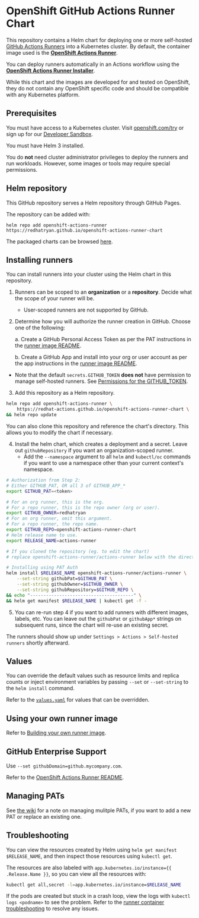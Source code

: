 # OpenShift GitHub Actions Runner Chart 

This repository contains a Helm chart for deploying one or more self-hosted <!-- markdown-link-check-disable --> [GitHub Actions Runners]((https://docs.github.com/en/actions/hosting-your-own-runners/about-self-hosted-runners)) <!-- markdown-link-check-enable -->
into a Kubernetes cluster. By default, the container image used is the [**OpenShift Actions Runner**](https://github.com/redhatryan/openshift-actions-runners).

You can deploy runners automatically in an Actions workflow using the [**OpenShift Actions Runner Installer**](https://github.com/redhatryan/openshift-actions-runner-installer).

While this chart and the images are developed for and tested on OpenShift, they do not contain any OpenShift specific code and should be compatible with any Kubernetes platform.

## Prerequisites
You must have access to a Kubernetes cluster. Visit [openshift.com/try](https://www.openshift.com/try) or sign up for our [Developer Sandbox](https://developers.redhat.com/developer-sandbox).

You must have Helm 3 installed.

You do **not** need cluster administrator privileges to deploy the runners and run workloads. However, some images or tools may require special permissions.

## Helm repository
This GitHub repository serves a Helm repository through GitHub Pages.

The repository can be added with:
```
helm repo add openshift-actions-runner https://redhatryan.github.io/openshift-actions-runner-chart
```

The packaged charts can be browsed [here](https://github.com/redhatryan/openshift-actions-runner-chart/tree/release-chart/packages).

## Installing runners

You can install runners into your cluster using the Helm chart in this repository.

1. Runners can be scoped to an **organization** or a **repository**. Decide what the scope of your runner will be.
    - User-scoped runners are not supported by GitHub.
2. Determine how you will authorize the runner creation in GitHub. Choose one of the following:

    a. Create a GitHub Personal Access Token as per the PAT instructions in the [runner image README](https://github.com/redhat-actions/openshift-actions-runner#pat-guidelines).

    b. Create a GitHub App and install into your org or user account as per the app instructions in the [runner image README](https://github.com/redhat-actions/openshift-actions-runners/blob/main/docs/github-app-authentication.md).

- Note that the default `secrets.GITHUB_TOKEN` **does not** have permission to manage self-hosted runners. See [Permissions for the GITHUB_TOKEN](https://docs.github.com/en/actions/reference/authentication-in-a-workflow#permissions-for-the-github_token).

3. Add this repository as a Helm repository.
```bash
helm repo add openshift-actions-runner \
    https://redhat-actions.github.io/openshift-actions-runner-chart \
&& helm repo update
```
You can also clone this repository and reference the chart's directory. This allows you to modify the chart if necessary.

4. Install the helm chart, which creates a deployment and a secret. Leave out `githubRepository` if you want an organization-scoped runner.
    - Add the `--namespace` argument to all `helm` and `kubectl/oc` commands if you want to use a namespace other than your current context's namespace.

```bash
# Authorization from Step 2:
# Either GITHUB_PAT, OR all 3 of GITHUB_APP_*
export GITHUB_PAT=<token>

# For an org runner, this is the org.
# For a repo runner, this is the repo owner (org or user).
export GITHUB_OWNER=redhatryan
# For an org runner, omit this argument.
# For a repo runner, the repo name.
export GITHUB_REPO=openshift-actions-runner-chart
# Helm release name to use.
export RELEASE_NAME=actions-runner

# If you cloned the repository (eg. to edit the chart)
# replace openshift-actions-runner/actions-runner below with the directory containing Chart.yaml.

# Installing using PAT Auth
helm install $RELEASE_NAME openshift-actions-runner/actions-runner \
    --set-string githubPat=$GITHUB_PAT \
    --set-string githubOwner=$GITHUB_OWNER \
    --set-string githubRepository=$GITHUB_REPO \
&& echo "---------------------------------------" \
&& helm get manifest $RELEASE_NAME | kubectl get -f -
```
5. You can re-run step 4 if you want to add runners with different images, labels, etc. You can leave out the `githubPat` or `githubApp*` strings on subsequent runs, since the chart will re-use an existing secret.


The runners should show up under `Settings > Actions > Self-hosted runners` shortly afterward.

## Values

You can override the default values such as resource limits and replica counts or inject environment variables by passing `--set` or `--set-string` to the `helm install` command.

Refer to the [`values.yaml`](./values.yaml) for values that can be overridden.

## Using your own runner image
Refer to [Building your own runner image](https://github.com/redhat-actions/openshift-actions-runner/tree/main/base#own-image).

## GitHub Enterprise Support
Use `--set githubDomain=github.mycompany.com`.

Refer to the [OpenShift Actions Runner README](https://github.com/redhat-actions/openshift-actions-runner#enterprise-support).

## Managing PATs
See [the wiki](https://github.com/redhat-actions/openshift-actions-runner-chart/wiki/Managing-PATs) for a note on managing mulitple PATs, if you want to add a new PAT or replace an existing one.

## Troubleshooting
You can view the resources created by Helm using `helm get manifest $RELEASE_NAME`, and then inspect those resources using `kubectl get`.

The resources are also labeled with `app.kubernetes.io/instance={{ .Release.Name }}`, so you can view all the resources with:

```sh
kubectl get all,secret -l=app.kubernetes.io/instance=$RELEASE_NAME
```

If the pods are created but stuck in a crash loop, view the logs with `kubectl logs <podname>` to see the problem. Refer to the [runner container troubleshooting](https://github.com/redhat-actions/openshift-actions-runner#troubleshooting) to resolve any issues.
